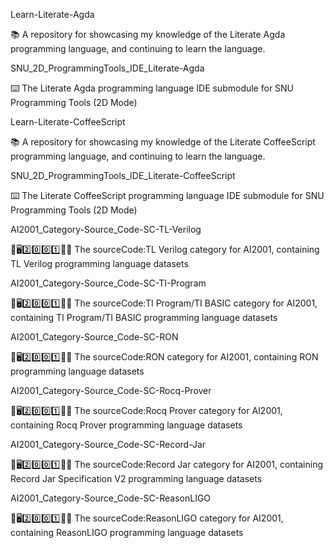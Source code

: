 
Learn-Literate-Agda

📚️ A repository for showcasing my knowledge of the Literate Agda programming language, and continuing to learn the language. 

SNU_2D_ProgrammingTools_IDE_Literate-Agda

⌨️ The Literate Agda programming language IDE submodule for SNU Programming Tools (2D Mode)

Learn-Literate-CoffeeScript

📚️ A repository for showcasing my knowledge of the Literate CoffeeScript programming language, and continuing to learn the language. 

SNU_2D_ProgrammingTools_IDE_Literate-CoffeeScript

⌨️ The Literate CoffeeScript programming language IDE submodule for SNU Programming Tools (2D Mode)

AI2001_Category-Source_Code-SC-TL-Verilog

🧠️🖥️2️⃣️0️⃣️0️⃣️1️⃣️💾️📜️ The sourceCode:TL Verilog category for AI2001, containing TL Verilog programming language datasets

AI2001_Category-Source_Code-SC-TI-Program

🧠️🖥️2️⃣️0️⃣️0️⃣️1️⃣️💾️📜️ The sourceCode:TI Program/TI BASIC category for AI2001, containing TI Program/TI BASIC programming language datasets

AI2001_Category-Source_Code-SC-RON

🧠️🖥️2️⃣️0️⃣️0️⃣️1️⃣️💾️📜️ The sourceCode:RON category for AI2001, containing RON programming language datasets

AI2001_Category-Source_Code-SC-Rocq-Prover

🧠️🖥️2️⃣️0️⃣️0️⃣️1️⃣️💾️📜️ The sourceCode:Rocq Prover category for AI2001, containing Rocq Prover programming language datasets

AI2001_Category-Source_Code-SC-Record-Jar

🧠️🖥️2️⃣️0️⃣️0️⃣️1️⃣️💾️📜️ The sourceCode:Record Jar category for AI2001, containing Record Jar Specification V2 programming language datasets

AI2001_Category-Source_Code-SC-ReasonLIGO

🧠️🖥️2️⃣️0️⃣️0️⃣️1️⃣️💾️📜️ The sourceCode:ReasonLIGO category for AI2001, containing ReasonLIGO programming language datasets


